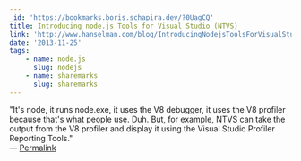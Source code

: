 ```yaml
---
_id: 'https://bookmarks.boris.schapira.dev/?0UagCQ'
title: Introducing node.js Tools for Visual Studio (NTVS)
link: 'http://www.hanselman.com/blog/IntroducingNodejsToolsForVisualStudio.aspx'
date: '2013-11-25'
tags:
    - name: node.js
      slug: nodejs
    - name: sharemarks
      slug: sharemarks
---
```


&quot;It's node, it runs node.exe, it uses the V8 debugger, it uses the V8
profiler because that's what people use. Duh. But, for example, NTVS can take
the output from the V8 profiler and display it using the Visual Studio Profiler
Reporting Tools.&quot; <br>&#8212;
<a href="https://bookmarks.boris.schapira.dev/?0UagCQ" title="Permalink">Permalink</a>
